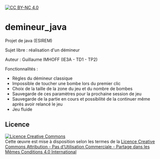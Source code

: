 [![CC BY-NC 4.0][cc-by-nc-shield]][cc-by-nc]

# demineur_java

Projet de java (ESIREM)

Sujet libre : réalisation d'un démineur

Auteur : Guillaume IMHOFF (IE3A - TD1 - TP2)

Fonctionnalités :

- Règles du démineur classique
- Impossible de toucher une bombe lors du premier clic
- Choix de la taille de la zone du jeu et du nombre de bombes
- Sauvegarde de ces paramètres pour la prochaine session de jeu
- Sauvegarde de la partie en cours et possibilité de la continuer même après avoir relancé le jeu
- Jeu fluide


## Licence

<a rel="license" href="http://creativecommons.org/licenses/by-nc-sa/4.0/"><img alt="Licence Creative Commons" style="border-width:0" src="https://i.creativecommons.org/l/by-nc-sa/4.0/88x31.png" /></a><br />Cette œuvre est mise à disposition selon les termes de la <a rel="license" href="http://creativecommons.org/licenses/by-nc-sa/4.0/">Licence Creative Commons Attribution - Pas d’Utilisation Commerciale - Partage dans les Mêmes Conditions 4.0 International</a>


[cc-by-nc]: http://creativecommons.org/licenses/by-nc-sa/4.0/
[cc-by-nc-image]: https://licensebuttons.net/l/by-nc-sa/4.0/88x31.png
[cc-by-nc-shield]: https://img.shields.io/badge/License-CC%20BY--NC--SA%204.0-lightgrey.svg
